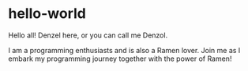 # hello-world
Hello all! Denzel here, or you can call me Denzol.

I am a programming enthusiasts and is also a Ramen lover.
Join me as I embark my programming journey together with the power of Ramen!
